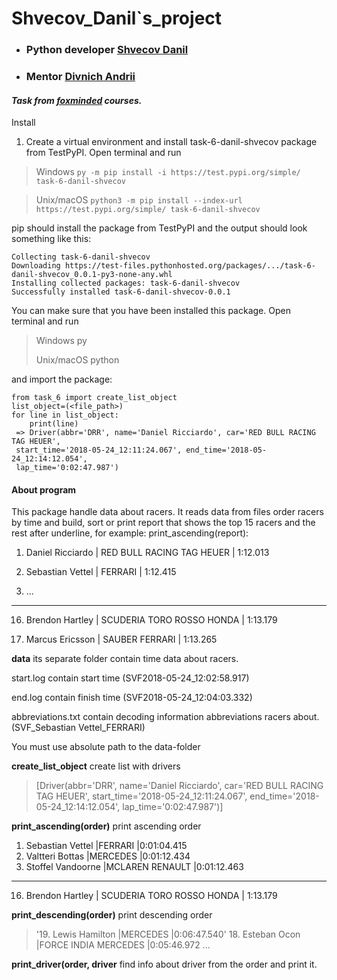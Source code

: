 # Shvecov_Danil`s_project

+ ### Python developer [Shvecov Danil](https://github.com/Danil1994)
+ ### Mentor [Divnich Andrii](https://github.com/DivnychAndrii)

#### *Task from [foxminded](https://lms.foxminded.com.ua/) courses.*

Install

1. Create a virtual environment and install task-6-danil-shvecov
   package from TestPyPI. Open terminal and run

> Windows ```py -m pip install -i https://test.pypi.org/simple/ task-6-danil-shvecov```

> Unix/macOS ```python3 -m pip install --index-url https://test.pypi.org/simple/ task-6-danil-shvecov```

pip should install the package from TestPyPI and the output should look something like this:

```
Collecting task-6-danil-shvecov
Downloading https://test-files.pythonhosted.org/packages/.../task-6-danil-shvecov_0.0.1-py3-none-any.whl
Installing collected packages: task-6-danil-shvecov
Successfully installed task-6-danil-shvecov-0.0.1
```

You can make sure that you have been installed this package. Open terminal
and run

> Windows py
>
> Unix/macOS python
>
and import the package:

```
from task_6 import create_list_object
list_object=(<file_path>)
for line in list_object:
    print(line)
 => Driver(abbr='DRR', name='Daniel Ricciardo', car='RED BULL RACING TAG HEUER', 
 start_time='2018-05-24_12:11:24.067', end_time='2018-05-24_12:14:12.054', 
 lap_time='0:02:47.987')

```

#### About program

This package handle data about racers.
It reads data from files order racers by time and build, sort or print report that
shows the top 15 racers and the rest after underline, for example:
print_ascending(report):

1. Daniel Ricciardo | RED BULL RACING TAG HEUER | 1:12.013

2. Sebastian Vettel | FERRARI | 1:12.415

3. ...

------------------------------------------------------------------------

16. Brendon Hartley | SCUDERIA TORO ROSSO HONDA | 1:13.179

17. Marcus Ericsson | SAUBER FERRARI | 1:13.265


**data**  its separate folder contain time data about racers.

start.log contain start time (SVF2018-05-24_12:02:58.917)

end.log contain finish time (SVF2018-05-24_12:04:03.332)

abbreviations.txt contain decoding information abbreviations racers about.
(SVF_Sebastian Vettel_FERRARI)

You must use absolute path to the data-folder

**create_list_object** create list with drivers 
> [Driver(abbr='DRR', name='Daniel Ricciardo', 
> car='RED BULL RACING TAG HEUER', 
> start_time='2018-05-24_12:11:24.067', 
> end_time='2018-05-24_12:14:12.054', 
> lap_time='0:02:47.987')]

**print_ascending(order)** print ascending order
1. Sebastian Vettel  |FERRARI                   |0:01:04.415
2. Valtteri Bottas   |MERCEDES                  |0:01:12.434
3. Stoffel Vandoorne |MCLAREN RENAULT           |0:01:12.463
---------------------------------------------
16. Brendon Hartley | SCUDERIA TORO ROSSO HONDA | 1:13.179


**print_descending(order)** print descending order
>'19. Lewis Hamilton    |MERCEDES                  |0:06:47.540'
>18. Esteban Ocon      |FORCE INDIA MERCEDES      |0:05:46.972
>...
 
**print_driver(order, driver** find info about driver from the order and print it.
